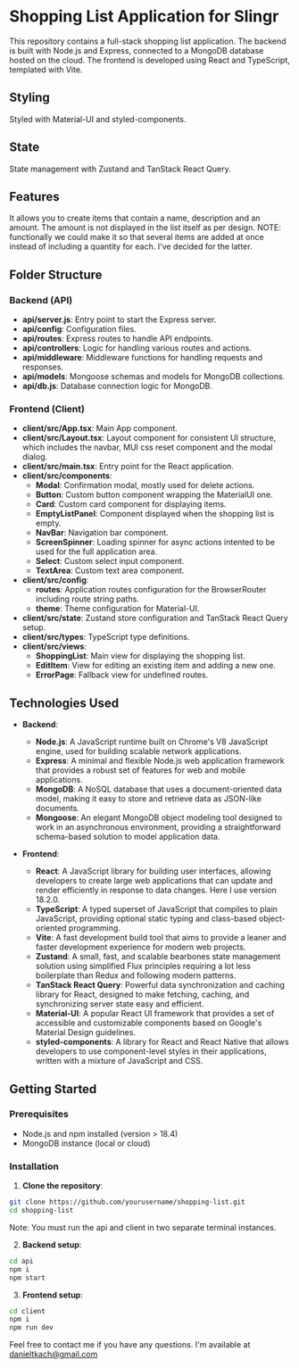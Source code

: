# Shopping List Application for Slingr

This repository contains a full-stack shopping list application. The backend is built with Node.js and Express, connected to a MongoDB database hosted on the cloud. The frontend is developed using React and TypeScript, templated with Vite.

## Styling
Styled with Material-UI and styled-components.

## State
State management with Zustand and TanStack React Query.

## Features
It allows you to create items that contain a name, description and an amount. The amount is not displayed in the list itself as per design. 
NOTE: functionally we could make it so that several items are added at once instead of including a quantity for each. I've decided for the latter.


## Folder Structure

### Backend (API)

- **api/server.js**: Entry point to start the Express server.
- **api/config**: Configuration files.
- **api/routes**: Express routes to handle API endpoints.
- **api/controllers**: Logic for handling various routes and actions.
- **api/middleware**: Middleware functions for handling requests and responses.
- **api/models**: Mongoose schemas and models for MongoDB collections.
- **api/db.js**: Database connection logic for MongoDB.

### Frontend (Client)

- **client/src/App.tsx**: Main App component.
- **client/src/Layout.tsx**: Layout component for consistent UI structure, which includes the navbar, MUI css reset component and the modal dialog.
- **client/src/main.tsx**: Entry point for the React application.
- **client/src/components**:
  - **Modal**: Confirmation modal, mostly used for delete actions.
  - **Button**: Custom button component wrapping the MaterialUI one.
  - **Card**: Custom card component for displaying items.
  - **EmptyListPanel**: Component displayed when the shopping list is empty.
  - **NavBar**: Navigation bar component.
  - **ScreenSpinner**: Loading spinner for async actions intented to be used for the full application area.
  - **Select**: Custom select input component.
  - **TextArea**: Custom text area component.
- **client/src/config**:
  - **routes**: Application routes configuration for the BrowserRouter including route string paths.
  - **theme**: Theme configuration for Material-UI.
- **client/src/state**: Zustand store configuration and TanStack React Query setup.
- **client/src/types**: TypeScript type definitions.
- **client/src/views**:
  - **ShoppingList**: Main view for displaying the shopping list.
  - **EditItem**: View for editing an existing item and adding a new one.
  - **ErrorPage**: Fallback view for undefined routes.

## Technologies Used

- **Backend**:
  - **Node.js**: A JavaScript runtime built on Chrome's V8 JavaScript engine, used for building scalable network applications.
  - **Express**: A minimal and flexible Node.js web application framework that provides a robust set of features for web and mobile applications.
  - **MongoDB**: A NoSQL database that uses a document-oriented data model, making it easy to store and retrieve data as JSON-like documents.
  - **Mongoose**: An elegant MongoDB object modeling tool designed to work in an asynchronous environment, providing a straightforward schema-based solution to model application data.

- **Frontend**:
  - **React**: A JavaScript library for building user interfaces, allowing developers to create large web applications that can update and render efficiently in response to data changes. Here I use version 18.2.0.
  - **TypeScript**: A typed superset of JavaScript that compiles to plain JavaScript, providing optional static typing and class-based object-oriented programming.
  - **Vite**: A fast development build tool that aims to provide a leaner and faster development experience for modern web projects.
  - **Zustand**: A small, fast, and scalable bearbones state management solution using simplified Flux principles requiring a lot less boilerplate than Redux and following modern patterns.
  - **TanStack React Query**: Powerful data synchronization and caching library for React, designed to make fetching, caching, and synchronizing server state easy and efficient.
  - **Material-UI**: A popular React UI framework that provides a set of accessible and customizable components based on Google's Material Design guidelines.
  - **styled-components**: A library for React and React Native that allows developers to use component-level styles in their applications, written with a mixture of JavaScript and CSS.

## Getting Started

### Prerequisites

- Node.js and npm installed (version > 18.4)
- MongoDB instance (local or cloud)

### Installation

1. **Clone the repository**:
```sh
git clone https://github.com/yourusername/shopping-list.git
cd shopping-list
```

Note: You must run the api and client in two separate terminal instances.

2. **Backend setup**:
```sh
cd api
npm i
npm start
```

3. **Frontend setup**:
```sh
cd client
npm i
npm run dev
```
Feel free to contact me if you have any questions. I'm available at danieltkach@gmail.com
